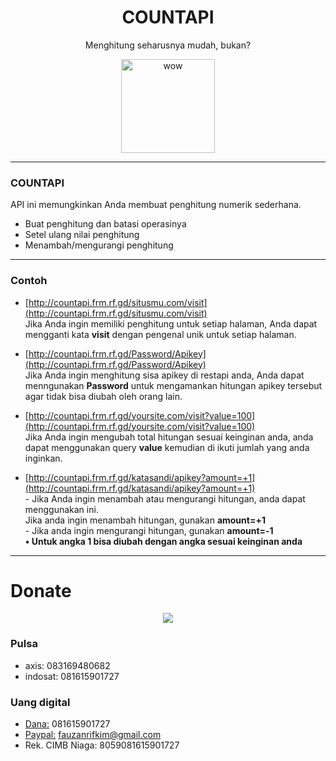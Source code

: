 <h1 align='center'> COUNTAPI </h1>
<p align='center'>
  Menghitung seharusnya mudah, bukan?
</p>
<p align='center'>
<img src="https://i.pinimg.com/originals/14/bd/f7/14bdf7aa1794bc0a9965bbff73deefe2.gif" alt="wow" width="150" class="rounded-circle img-thumbnail" />
</p>

___
### COUNTAPI
API ini memungkinkan Anda membuat penghitung numerik sederhana.
- Buat penghitung dan batasi operasinya
- Setel ulang nilai penghitung
- Menambah/mengurangi penghitung

___
### Contoh
- [http://countapi.frm.rf.gd/situsmu.com/visit](http://countapi.frm.rf.gd/situsmu.com/visit)<br>Jika Anda ingin memiliki penghitung untuk setiap halaman, Anda dapat mengganti kata <b>visit</b> dengan pengenal unik untuk setiap halaman.

- [http://countapi.frm.rf.gd/Password/Apikey](http://countapi.frm.rf.gd/Password/Apikey)<br>Jika Anda ingin menghitung sisa apikey di restapi anda, Anda dapat menngunakan <b>Password</b> untuk mengamankan hitungan apikey tersebut agar tidak bisa diubah oleh orang lain.

- [http://countapi.frm.rf.gd/yoursite.com/visit?value=100](http://countapi.frm.rf.gd/yoursite.com/visit?value=100)<br>Jika Anda ingin mengubah total hitungan sesuai keinginan anda, anda dapat menggunakan query <b>value</b> kemudian di ikuti jumlah yang anda inginkan.

- [http://countapi.frm.rf.gd/katasandi/apikey?amount=+1](http://countapi.frm.rf.gd/katasandi/apikey?amount=+1)<br>- Jika Anda ingin menambah atau mengurangi hitungan, anda dapat menggunakan ini.<br>Jika anda ingin menambah hitungan, gunakan <b>amount=+1</b><br>- Jika anda ingin mengurangi hitungan, gunakan <b>amount=-1</b><br><b>• Untuk angka 1 bisa diubah dengan angka sesuai keinginan anda</b>

___
# Donate
<p align="center" width=100%><img src="https://svgur.com/i/Vtt.svg"></p>

### Pulsa
- axis:  083169480682
- indosat:  081615901727

### Uang digital
- [Dana:](https://link.dana.id/qr/3jstu95e) 081615901727
- [Paypal:](https://paypal.me/frmdeveloper) fauzanrifkim@gmail.com
- Rek. CIMB Niaga: 8059081615901727




